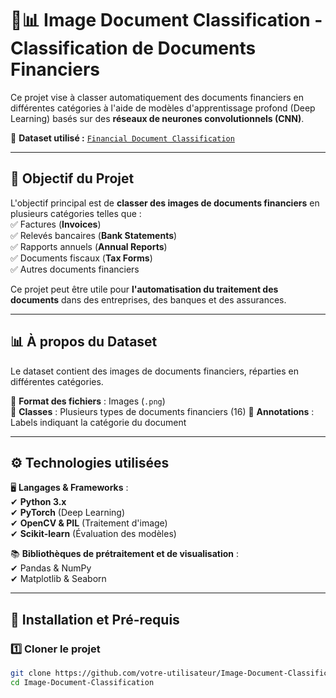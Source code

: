 # 📄📊 Image Document Classification - Classification de Documents Financiers  

Ce projet vise à classer automatiquement des documents financiers en différentes catégories à l'aide de modèles d'apprentissage profond (Deep Learning) basés sur des **réseaux de neurones convolutionnels (CNN)**.  

🚀 **Dataset utilisé :** [`Financial Document Classification`](https://www.kaggle.com/datasets/swatigupta555/financial-document-classification)  

---

## 📌 **Objectif du Projet**  

L'objectif principal est de **classer des images de documents financiers** en plusieurs catégories telles que :  
✅ Factures (**Invoices**)  
✅ Relevés bancaires (**Bank Statements**)  
✅ Rapports annuels (**Annual Reports**)  
✅ Documents fiscaux (**Tax Forms**)  
✅ Autres documents financiers  

Ce projet peut être utile pour **l'automatisation du traitement des documents** dans des entreprises, des banques et des assurances.  

---

## 📊 **À propos du Dataset**  

Le dataset contient des images de documents financiers, réparties en différentes catégories.  

🔹 **Format des fichiers** : Images (`.png`)  
🔹 **Classes** : Plusieurs types de documents financiers (16) 
🔹 **Annotations** : Labels indiquant la catégorie du document  

---

## ⚙️ **Technologies utilisées**  

🖥 **Langages & Frameworks** :  
✔ **Python 3.x**  
✔ **PyTorch** (Deep Learning)  
✔ **OpenCV & PIL** (Traitement d'image)  
✔ **Scikit-learn** (Évaluation des modèles)  

📚 **Bibliothèques de prétraitement et de visualisation** :  
✔ Pandas & NumPy  
✔ Matplotlib & Seaborn  

---

## 🚀 **Installation et Pré-requis**  

### 1️⃣ **Cloner le projet**  
```bash
git clone https://github.com/votre-utilisateur/Image-Document-Classification.git
cd Image-Document-Classification
